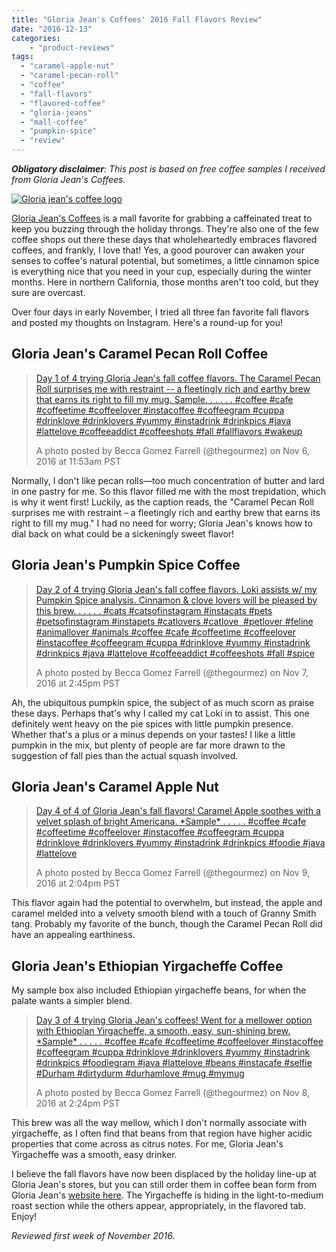 ```yaml
---
title: "Gloria Jean's Coffees' 2016 Fall Flavors Review"
date: "2016-12-13"
categories:
    - "product-reviews"
tags:
  - "caramel-apple-nut"
  - "caramel-pecan-roll"
  - "coffee"
  - "fall-flavors"
  - "flavored-coffee"
  - "gloria-jeans"
  - "mall-coffee"
  - "pumpkin-spice"
  - "review"
---
```


_**Obligatory disclaimer**: This post is based on free coffee samples I received from Gloria Jean's Coffees._

[![Gloria jean's coffee logo](http://s3.amazonaws.com/thegourmez-wpmedia/2016/12/Gloria_Jeans_logo.svg_-500x293.png)](http://s3.amazonaws.com/thegourmez-wpmedia/2016/12/Gloria_Jeans_logo.svg_.png)

[Gloria Jean's Coffees](https://www.gloriajeans.com/) is a mall favorite for grabbing a caffeinated treat to keep you buzzing through the holiday throngs. They're also one of the few coffee shops out there these days that wholeheartedly embraces flavored coffees, and frankly, I love that! Yes, a good pourover can awaken your senses to coffee's natural potential, but sometimes, a little cinnamon spice is everything nice that you need in your cup, especially during the winter months. Here in northern California, those months aren't too cold, but they sure are overcast.

Over four days in early November, I tried all three fan favorite fall flavors and posted my thoughts on Instagram. Here's a round-up for you!

## Gloria Jean's Caramel Pecan Roll Coffee

> [Day 1 of 4 trying Gloria Jean's fall coffee flavors. The Caramel Pecan Roll surprises me with restraint -- a fleetingly rich and earthy brew that earns its right to fill my mug. Sample. . . . . . #coffee #cafe #coffeetime #coffeelover #instacoffee #coffeegram #cuppa #drinklove #drinklovers #yummy #instadrink #drinkpics #java #lattelove #coffeeaddict #coffeeshots #fall #fallflavors #wakeup](https://www.instagram.com/p/BMeyrUEDkJm/)
>
> A photo posted by Becca Gomez Farrell (@thegourmez) on Nov 6, 2016 at 11:53am PST

Normally, I don't like pecan rolls—too much concentration of butter and lard in one pastry for me. So this flavor filled me with the most trepidation, which is why it went first! Luckily, as the caption reads, the "Caramel Pecan Roll surprises me with restraint – a fleetingly rich and earthy brew that earns its right to fill my mug." I had no need for worry; Gloria Jean's knows how to dial back on what could be a sickeningly sweet flavor!

## Gloria Jean's Pumpkin Spice Coffee

> [Day 2 of 4 trying Gloria Jean's fall coffee flavors. Loki assists w/ my Pumpkin Spice analysis. Cinnamon & clove lovers will be pleased by this brew. . . . . . #cats #catsofinstagram #instacats #pets #petsofinstagram #instapets #catlovers #catlove  #petlover #feline #animallover #animals #coffee #cafe #coffeetime #coffeelover #instacoffee #coffeegram #cuppa #drinklove #yummy #instadrink #drinkpics #java #lattelove #coffeeaddict #coffeeshots #fall #spice](https://www.instagram.com/p/BMhrL8bjYNi/)
>
> A photo posted by Becca Gomez Farrell (@thegourmez) on Nov 7, 2016 at 2:45pm PST

Ah, the ubiquitous pumpkin spice, the subject of as much scorn as praise these days. Perhaps that's why I called my cat Loki in to assist. This one definitely went heavy on the pie spices with little pumpkin presence. Whether that's a plus or a minus depends on your tastes! I like a little pumpkin in the mix, but plenty of people are far more drawn to the suggestion of fall pies than the actual squash involved.

## Gloria Jean's Caramel Apple Nut

> [Day 4 of 4 of Gloria Jean's fall flavors! Caramel Apple soothes with a velvet splash of bright Americana. \*Sample\* . . . . . #coffee #cafe #coffeetime #coffeelover #instacoffee #coffeegram #cuppa #drinklove #drinklovers #yummy #instadrink #drinkpics #foodie #java #lattelove](https://www.instagram.com/p/BMmwG0uDzsm/)
>
> A photo posted by Becca Gomez Farrell (@thegourmez) on Nov 9, 2016 at 2:04pm PST

This flavor again had the potential to overwhelm, but instead, the apple and caramel melded into a velvety smooth blend with a touch of Granny Smith tang. Probably my favorite of the bunch, though the Caramel Pecan Roll did have an appealing earthiness.

## Gloria Jean's Ethiopian Yirgacheffe Coffee

My sample box also included Ethiopian yirgacheffe beans, for when the palate wants a simpler blend.

> [Day 3 of 4 trying Gloria Jean's coffees! Went for a mellower option with Ethiopian Yirgacheffe, a smooth, easy, sun-shining brew. \*Sample\* . . . . . #coffee #cafe #coffeetime #coffeelover #instacoffee #coffeegram #cuppa #drinklove #drinklovers #yummy #instadrink #drinkpics #foodiegram #java #lattelove #beans #instacafe #selfie #Durham #dirtydurm #durhamlove #mug #mymug](https://www.instagram.com/p/BMkNpE0jBSG/)
>
> A photo posted by Becca Gomez Farrell (@thegourmez) on Nov 8, 2016 at 2:24pm PST

This brew was all the way mellow, which I don't normally associate with yirgacheffe, as I often find that beans from that region have higher acidic properties that come across as citrus notes. For me, Gloria Jean's Yirgacheffe was a smooth, easy drinker.

I believe the fall flavors have now been displaced by the holiday line-up at Gloria Jean's stores, but you can still order them in coffee bean form from Gloria Jean's [website here](https://www.gloriajeans.com/coffee/flavored). The Yirgacheffe is hiding in the light-to-medium roast section while the others appear, appropriately, in the flavored tab. Enjoy!

_Reviewed first week of November 2016._
